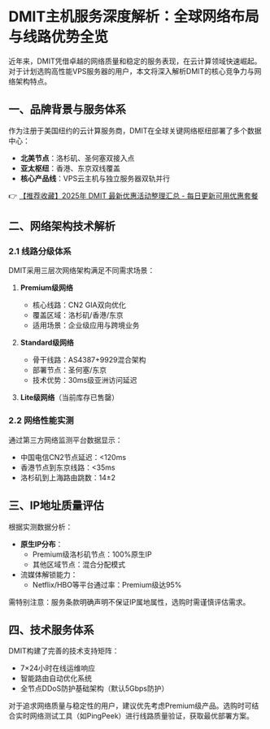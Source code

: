 # DMIT主机服务深度解析：全球网络布局与线路优势全览

近年来，DMIT凭借卓越的网络质量和稳定的服务表现，在云计算领域快速崛起。对于计划选购高性能VPS服务器的用户，本文将深入解析DMIT的核心竞争力与网络架构特点。

## 一、品牌背景与服务体系
作为注册于美国纽约的云计算服务商，DMIT在全球关键网络枢纽部署了多个数据中心：
- **北美节点**：洛杉矶、圣何塞双接入点
- **亚太枢纽**：香港、东京双线覆盖
- **核心产品线**：VPS云主机与独立服务器双轨并行

👉 [【推荐收藏】2025年 DMIT 最新优惠活动整理汇总 - 每日更新可用优惠套餐](https://bit.ly/dmit_coupon)

## 二、网络架构技术解析
### 2.1 线路分级体系
DMIT采用三层次网络架构满足不同需求场景：
1. **Premium级网络**
   - 核心线路：CN2 GIA双向优化
   - 覆盖区域：洛杉矶/香港/东京
   - 适用场景：企业级应用与跨境业务

2. **Standard级网络**
   - 骨干线路：AS4387+9929混合架构
   - 部署节点：圣何塞/东京
   - 技术优势：30ms级亚洲访问延迟

3. **Lite级网络**（当前库存已售罄）

### 2.2 网络性能实测
通过第三方网络监测平台数据显示：
- 中国电信CN2节点延迟：<120ms
- 香港节点到东京线路：<35ms
- 洛杉矶到上海路由跳数：14±2

## 三、IP地址质量评估
根据实测数据分析：
- **原生IP分布**：
  - Premium级洛杉矶节点：100%原生IP
  - 其他区域节点：混合分配模式
- 流媒体解锁能力：
  - Netflix/HBO等平台通过率：Premium级达95%
  
需特别注意：服务条款明确声明不保证IP属地属性，选购时需谨慎评估需求。

## 四、技术服务体系
DMIT构建了完善的技术支持矩阵：
- 7×24小时在线运维响应
- 智能路由自动优化系统
- 全节点DDoS防护基础架构（默认5Gbps防护）

对于追求网络质量与稳定性的用户，建议优先考虑Premium级产品。选购时可结合实时网络测试工具（如PingPeek）进行线路质量验证，获取最优部署方案。